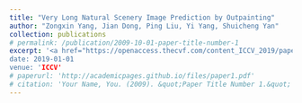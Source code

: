 ```yaml
---
title: "Very Long Natural Scenery Image Prediction by Outpainting"
author: "Zongxin Yang, Jian Dong, Ping Liu, Yi Yang, Shuicheng Yan"
collection: publications
# permalink: /publication/2009-10-01-paper-title-number-1
excerpt: '<a href="https://openaccess.thecvf.com/content_ICCV_2019/papers/Yang_Very_Long_Natural_Scenery_Image_Prediction_by_Outpainting_ICCV_2019_paper.pdf">PDF</a> <a href="">Code</a>''
date: 2019-01-01
venue: 'ICCV'
# paperurl: 'http://academicpages.github.io/files/paper1.pdf'
# citation: 'Your Name, You. (2009). &quot;Paper Title Number 1.&quot; <i>Journal 1</i>. 1(1).'
---
```


